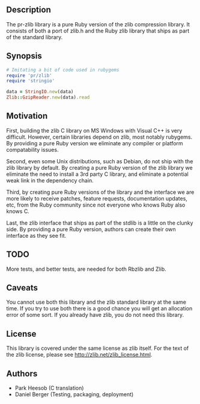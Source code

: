 ## Description
The pr-zlib library is a pure Ruby version of the zlib compression library.
It consists of both a port of zlib.h and the Ruby zlib library that ships as
part of the standard library.

## Synopsis
```ruby
# Imitating a bit of code used in rubygems
require 'pr/zlib'
require 'stringio'

data = StringIO.new(data)
Zlib::GzipReader.new(data).read
```

## Motivation
First, building the zlib C library on MS Windows with Visual C++ is very
difficult. However, certain libraries depend on zlib, most notably rubygems.
By providing a pure Ruby version we eliminate any compiler or platform
compatability issues.

Second, even some Unix distributions, such as Debian, do not ship with
the zlib library by default. By creating a pure Ruby version of the zlib
library we eliminate the need to install a 3rd party C library, and
eliminate a potential weak link in the dependency chain.

Third, by creating pure Ruby versions of the library and the interface we
are more likely to receive patches, feature requests, documentation updates,
etc, from the Ruby community since not everyone who knows Ruby also knows C.

Last, the zlib interface that ships as part of the stdlib is a little on the
clunky side. By providing a pure Ruby version, authors can create their own
interface as they see fit.

## TODO
More tests, and better tests, are needed for both Rbzlib and Zlib.

## Caveats
You cannot use both this library and the zlib standard library at the same
time. If you try to use both there is a good chance you will get an allocation
error of some sort. If you already have zlib, you do not need this library.

## License
This library is covered under the same license as zlib itself. For the text
of the zlib license, please see http://zlib.net/zlib_license.html.

## Authors
* Park Heesob (C translation)
* Daniel Berger (Testing, packaging, deployment)
